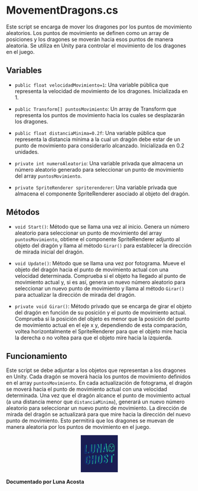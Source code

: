 # MovementDragons.cs

Este script se encarga de mover los dragones por los puntos de movimiento aleatorios. Los puntos de movimiento se definen como un array de posiciones y los dragones se moverán hacia esos puntos de manera aleatoria. Se utiliza en Unity para controlar el movimiento de los dragones en el juego.

## Variables

- `public float velocidadMovimiento=1`: Una variable pública que representa la velocidad de movimiento de los dragones. Inicializada en 1.

- `public Transform[] puntosMovimiento`: Un array de Transform que representa los puntos de movimiento hacia los cuales se desplazarán los dragones.

- `public float distanciaMinima=0.2f`: Una variable pública que representa la distancia mínima a la cual un dragón debe estar de un punto de movimiento para considerarlo alcanzado. Inicializada en 0.2 unidades.

- `private int numeroAleatorio`: Una variable privada que almacena un número aleatorio generado para seleccionar un punto de movimiento del array `puntosMovimiento`.

- `private SpriteRenderer spriterenderer`: Una variable privada que almacena el componente SpriteRenderer asociado al objeto del dragón.

## Métodos

- `void Start()`: Método que se llama una vez al inicio. Genera un número aleatorio para seleccionar un punto de movimiento del array `puntosMovimiento`, obtiene el componente SpriteRenderer adjunto al objeto del dragón y llama al método `Girar()` para establecer la dirección de mirada inicial del dragón.

- `void Update()`: Método que se llama una vez por fotograma. Mueve el objeto del dragón hacia el punto de movimiento actual con una velocidad determinada. Comprueba si el objeto ha llegado al punto de movimiento actual y, si es así, genera un nuevo número aleatorio para seleccionar un nuevo punto de movimiento y llama al método `Girar()` para actualizar la dirección de mirada del dragón.

- `private void Girar()`: Método privado que se encarga de girar el objeto del dragón en función de su posición y el punto de movimiento actual. Comprueba si la posición del objeto es menor que la posición del punto de movimiento actual en el eje x y, dependiendo de esta comparación, voltea horizontalmente el SpriteRenderer para que el objeto mire hacia la derecha o no voltea para que el objeto mire hacia la izquierda.

## Funcionamiento

Este script se debe adjuntar a los objetos que representan a los dragones en Unity. Cada dragón se moverá hacia los puntos de movimiento definidos en el array `puntosMovimiento`. En cada actualización de fotograma, el dragón se moverá hacia el punto de movimiento actual con una velocidad determinada. Una vez que el dragón alcance el punto de movimiento actual (a una distancia menor que `distanciaMinima`), generará un nuevo número aleatorio para seleccionar un nuevo punto de movimiento. La dirección de mirada del dragón se actualizará para que mire hacia la dirección del nuevo punto de movimiento. Esto permitirá que los dragones se muevan de manera aleatoria por los puntos de movimiento en el juego.











<p align="center">
  <img src="/Imagenes/Logo_LunaGhost.png" alt="LunaGhost" width="100" height="100">
  
  **Documentado por Luna Acosta**
</p>